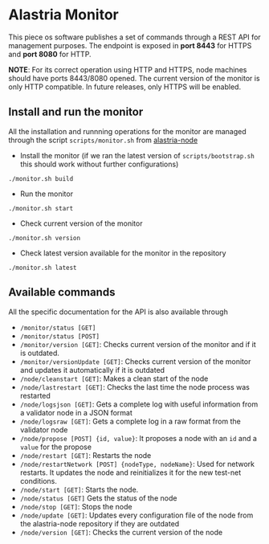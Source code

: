 # Alastria Monitor
This piece os software publishes a set of commands through a REST API for management purposes. The endpoint is exposed in **port 8443** for HTTPS and **port 8080** for HTTP.

**NOTE**: For its correct operation using HTTP and HTTPS, node machines should have ports 8443/8080 opened. The current version of the monitor is only HTTP compatible. In future releases, only HTTPS will be enabled.

## Install and run the monitor
All the installation and runnning operations for the monitor are managed through the script `scripts/monitor.sh` from [alastria-node](https://github.com/alastria/alastria-node)
* Install the monitor (if we ran the latest version of `scripts/bootstrap.sh` this should work without further configurations)
```
./monitor.sh build
```
* Run the monitor
```
./monitor.sh start
```
* Check current version of the monitor
```
./monitor.sh version
```
* Check latest version available for the monitor in the repository
```
./monitor.sh latest
```

## Available commands
All the specific documentation for the API is also available through 
* `/monitor/status [GET]`
* `/monitor/status [POST]`
* `/monitor/version [GET]`: Checks current version of the monitor and if it is outdated.
* `/monitor/versionUpdate [GET]`: Checks current version of the monitor and updates it 
automatically if it is outdated
* `/node/cleanstart [GET]`: Makes a clean start of the node
* `/node/lastrestart [GET]`: Checks the last time the node process was restarted
* `/node/logsjson [GET]`: Gets a complete log with useful information from a validator node in
a JSON format
* `/node/logsraw [GET]`: Gets a complete log in a raw format from the validator node
* `/node/propose [POST] {id, value}`: It proposes a node with an `id` and a `value`
for the propose
* `/node/restart [GET]`: Restarts the node
* `/node/restartNetwork [POST] {nodeType, nodeName}`: Used for network restarts. It updates
the node and reinitializes it for the new test-net conditions.
* `/node/start [GET]`: Starts the node.
* `/node/status [GET]` Gets the status of the node
* `/node/stop [GET]`: Stops the node
* `/node/update [GET]`: Updates every configuration file of the node from the alastria-node
repository if they are outdated
* `/node/version [GET]`: Checks the current version of the node